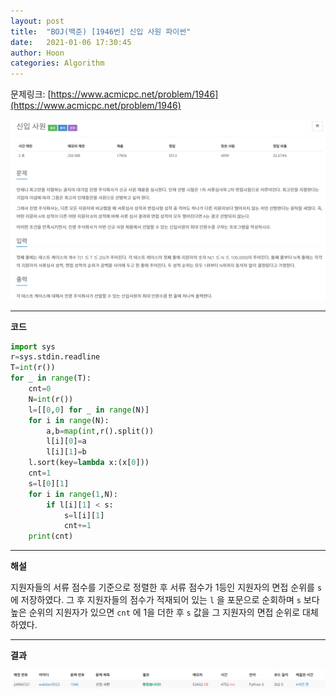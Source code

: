 ```yaml
---
layout: post
title:  "BOJ(백준) [1946번] 신입 사원 파이썬"
date:   2021-01-06 17:30:45
author: Hoon
categories: Algorithm
---
```


문제링크: [https://www.acmicpc.net/problem/1946](https://www.acmicpc.net/problem/1946)

![신입사원문제.PNG](https://github.com/hoon-923/hoon-923.github.io/blob/main/_images/Algorithm/BOJ/1946/%EC%8B%A0%EC%9E%85%EC%82%AC%EC%9B%90%EB%AC%B8%EC%A0%9C.PNG?raw=true)

----

**코드**

~~~python
import sys
r=sys.stdin.readline
T=int(r())
for _ in range(T):
	cnt=0
	N=int(r())
	l=[[0,0] for _ in range(N)]
	for i in range(N):
		a,b=map(int,r().split())
		l[i][0]=a
		l[i][1]=b
	l.sort(key=lambda x:(x[0]))
	cnt=1
	s=l[0][1]
	for i in range(1,N):
		if l[i][1] < s:
			s=l[i][1]
			cnt+=1
	print(cnt)
~~~

----

**해설**

지원자들의 서류 점수를 기준으로 정렬한 후 서류 점수가 1등인 지원자의 면접 순위를 `s` 에 저장하였다. 그 후 지원자들의 점수가 적재되어 있는 `l` 을 포문으로 순회하며 `s` 보다 높은 순위의 지원자가 있으면 `cnt` 에 1을 더한 후 `s` 값을 그 지원자의 면접 순위로 대체하였다.

----

**결과**

![신입사원결과.PNG](https://github.com/hoon-923/hoon-923.github.io/blob/main/_images/Algorithm/BOJ/1946/%EC%8B%A0%EC%9E%85%EC%82%AC%EC%9B%90%EA%B2%B0%EA%B3%BC.PNG?raw=true)



 